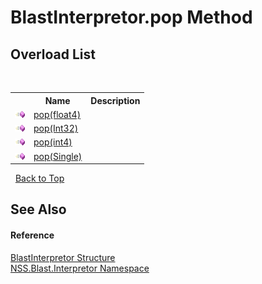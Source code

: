 # BlastInterpretor.pop Method 
 


## Overload List
&nbsp;<table><tr><th></th><th>Name</th><th>Description</th></tr><tr><td>![Public method](media/pubmethod.gif "Public method")</td><td><a href="M_NSS_Blast_Interpretor_BlastInterpretor_pop_2">pop(float4)</a></td><td /></tr><tr><td>![Public method](media/pubmethod.gif "Public method")</td><td><a href="M_NSS_Blast_Interpretor_BlastInterpretor_pop">pop(Int32)</a></td><td /></tr><tr><td>![Public method](media/pubmethod.gif "Public method")</td><td><a href="M_NSS_Blast_Interpretor_BlastInterpretor_pop_3">pop(int4)</a></td><td /></tr><tr><td>![Public method](media/pubmethod.gif "Public method")</td><td><a href="M_NSS_Blast_Interpretor_BlastInterpretor_pop_1">pop(Single)</a></td><td /></tr></table>&nbsp;
<a href="#blastinterpretor.pop-method">Back to Top</a>

## See Also


#### Reference
<a href="T_NSS_Blast_Interpretor_BlastInterpretor">BlastInterpretor Structure</a><br /><a href="N_NSS_Blast_Interpretor">NSS.Blast.Interpretor Namespace</a><br />